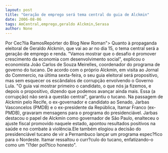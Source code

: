 ```yaml
---
layout: post
title: "Geração de emprego será tema central do guia de Alckmin"
date: 2006-08-06
tags: AmCentral,emprego,geraldo Alckmin,Serasa
author: None
---
```


Por Cec?lia RamosRepórter do Blog
 New Roman\">
Quanto à propaganda eleitoral de Geraldo Alckmin, que vai ao ar no dia 15, o tema central será a geração de emprego e renda. \"Vamos mostrar que o desafio é promover crescimento da economia com desenvolvimento social\", explicou o economista João Carlos de Souza Meirelles, coordenador do programa de governo do tucano. 
De acordo com o próprio Alckmin, em visita ao Jornal do Commercio, na última sexta-feira, o seu guia eleitoral será propositivo, mas sem esquecer os escândalos de corrupção envolvendo o Governo Lula. 
\"O guia vai mostrar primeiro o candidato, o que nós ja fizemos, e depois o propositivo, dizendo que podemos avançar ainda mais. Essa (a corrupção) não será a questão central\", garantiu o tucano. 
Na passagem de Alckmin pelo Recife, o ex-governador e candidato ao Senado, Jarbas Vasconcelos (PMDB) e o ex-presidente da República, Itamar Franco (ex-PMDB), gravaram mensagens para o programa do presidenciável. 
Jarbas destacou o papel de Alckmin como governador de São Paulo, enalteceu o ajuste fiscal promovido naquele estado, apontou resultados positivos na saúde e no combate à violência.Ele também elogiou a decisão do presidenciável tucano de vir a Pernambuco lançar um programa espec?fico para o Nordeste. Itamar ressaltou o curr?culo do tucano, enfatizando-o como um \"l?der pol?tico honesto\". 